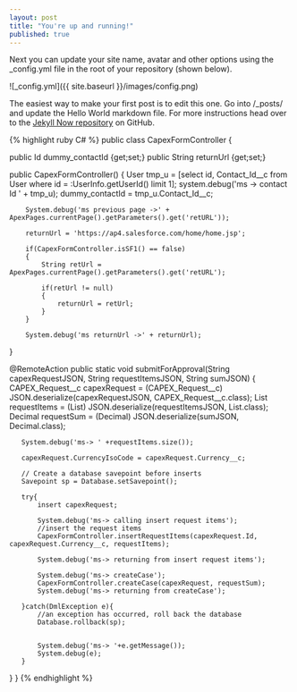 ```yaml
---
layout: post
title: "You're up and running!"
published: true
---
```




Next you can update your site name, avatar and other options using the _config.yml file in the root of your repository (shown below).

![_config.yml]({{ site.baseurl }}/images/config.png)

The easiest way to make your first post is to edit this one. Go into /_posts/ and update the Hello World markdown file. For more instructions head over to the [Jekyll Now repository](https://github.com/barryclark/jekyll-now) on GitHub.

{% highlight ruby C# %}
public class CapexFormController {

   public Id dummy_contactId {get;set;}
   public String returnUrl {get;set;}

   public CapexFormController() {
        User tmp_u = [select id, Contact_Id__c from User where id = :UserInfo.getUserId() limit 1];
        system.debug('ms -> contact Id ' + tmp_u);
        dummy_contactId = tmp_u.Contact_Id__c;

        System.debug('ms previous page ->' + ApexPages.currentPage().getParameters().get('retURL'));

        returnUrl = 'https://ap4.salesforce.com/home/home.jsp';

        if(CapexFormController.isSF1() == false)
        {
            String retUrl = ApexPages.currentPage().getParameters().get('retURL');

            if(retUrl != null)
            {
                returnUrl = retUrl;
            }
        }

        System.debug('ms returnUrl ->' + returnUrl);
   }


   @RemoteAction
   public static void submitForApproval(String capexRequestJSON, String requestItemsJSON, String sumJSON)
   {
       CAPEX_Request__c capexRequest = (CAPEX_Request__c) JSON.deserialize(capexRequestJSON, CAPEX_Request__c.class);
       List<CapexRequestItemsWrapper> requestItems = (List<CapexRequestItemsWrapper>) JSON.deserialize(requestItemsJSON, List<CapexRequestItemsWrapper>.class);
       Decimal requestSum = (Decimal) JSON.deserialize(sumJSON, Decimal.class);

       System.debug('ms-> ' +requestItems.size());

       capexRequest.CurrencyIsoCode = capexRequest.Currency__c;

       // Create a database savepoint before inserts
       Savepoint sp = Database.setSavepoint();

       try{
           insert capexRequest;

           System.debug('ms-> calling insert request items');
           //insert the request items
           CapexFormController.insertRequestItems(capexRequest.Id, capexRequest.Currency__c, requestItems);

           System.debug('ms-> returning from insert request items');

           System.debug('ms-> createCase');
           CapexFormController.createCase(capexRequest, requestSum);
           System.debug('ms-> returning from createCase');

       }catch(DmlException e){
           //an exception has occurred, roll back the database
           Database.rollback(sp);


           System.debug('ms-> '+e.getMessage());
           System.debug(e);
       }
   }
 }
{% endhighlight %}
